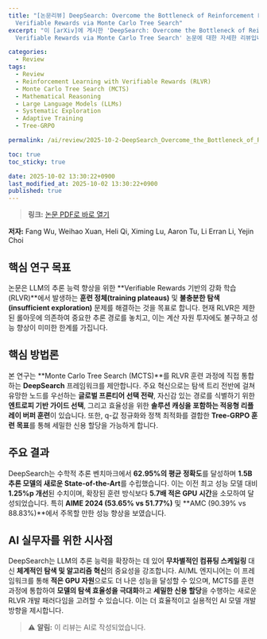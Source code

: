 ```yaml
---
title: "[논문리뷰] DeepSearch: Overcome the Bottleneck of Reinforcement Learning with
  Verifiable Rewards via Monte Carlo Tree Search"
excerpt: "이 [arXiv]에 게시한 'DeepSearch: Overcome the Bottleneck of Reinforcement Learning with
  Verifiable Rewards via Monte Carlo Tree Search' 논문에 대한 자세한 리뷰입니다."

categories:
  - Review
tags:
  - Review
  - Reinforcement Learning with Verifiable Rewards (RLVR)
  - Monte Carlo Tree Search (MCTS)
  - Mathematical Reasoning
  - Large Language Models (LLMs)
  - Systematic Exploration
  - Adaptive Training
  - Tree-GRPO

permalink: /ai/review/2025-10-2-DeepSearch_Overcome_the_Bottleneck_of_Reinforcement_Learning_with_Verifiable_Rewards_via_Monte_Carlo_Tree_Search/

toc: true
toc_sticky: true

date: 2025-10-02 13:30:22+0900
last_modified_at: 2025-10-02 13:30:22+0900
published: true
---
```

> **링크:** [논문 PDF로 바로 열기](https://arxiv.org/abs/2509.25454)

**저자:** Fang Wu, Weihao Xuan, Heli Qi, Ximing Lu, Aaron Tu, Li Erran Li, Yejin Choi



## 핵심 연구 목표
논문은 LLM의 추론 능력 향상을 위한 **Verifiable Rewards 기반의 강화 학습(RLVR)**에서 발생하는 **훈련 정체(training plateaus)** 및 **불충분한 탐색(insufficient exploration)** 문제를 해결하는 것을 목표로 합니다. 현재 RLVR은 제한된 롤아웃에 의존하여 중요한 추론 경로를 놓치고, 이는 계산 자원 투자에도 불구하고 성능 향상이 미미한 한계를 가집니다.

## 핵심 방법론
본 연구는 **Monte Carlo Tree Search (MCTS)**를 RLVR 훈련 과정에 직접 통합하는 **DeepSearch** 프레임워크를 제안합니다. 주요 혁신으로는 탐색 트리 전반에 걸쳐 유망한 노드를 우선하는 **글로벌 프론티어 선택 전략**, 자신감 있는 경로를 식별하기 위한 **엔트로피 기반 가이드 선택**, 그리고 효율성을 위한 **솔루션 캐싱을 포함하는 적응형 리플레이 버퍼 훈련**이 있습니다. 또한, q-값 정규화와 정책 최적화를 결합한 **Tree-GRPO 훈련 목표**를 통해 세밀한 신용 할당을 가능하게 합니다.

## 주요 결과
DeepSearch는 수학적 추론 벤치마크에서 **62.95%의 평균 정확도**를 달성하며 **1.5B 추론 모델의 새로운 State-of-the-Art**를 수립했습니다. 이는 이전 최고 성능 모델 대비 **1.25%p 개선**된 수치이며, 확장된 훈련 방식보다 **5.7배 적은 GPU 시간**을 소모하여 달성되었습니다. 특히 **AIME 2024 (53.65% vs 51.77%)** 및 **AMC (90.39% vs 88.83%)**에서 주목할 만한 성능 향상을 보였습니다.

## AI 실무자를 위한 시사점
DeepSearch는 LLM의 추론 능력을 확장하는 데 있어 **무차별적인 컴퓨팅 스케일링** 대신 **체계적인 탐색 및 알고리즘 혁신**의 중요성을 강조합니다. AI/ML 엔지니어는 이 프레임워크를 통해 **적은 GPU 자원**으로도 더 나은 성능을 달성할 수 있으며, MCTS를 훈련 과정에 통합하여 **모델의 탐색 효율성을 극대화**하고 **세밀한 신용 할당**을 수행하는 새로운 RLVR 개발 패러다임을 고려할 수 있습니다. 이는 더 효율적이고 실용적인 AI 모델 개발 방향을 제시합니다.

> ⚠️ **알림:** 이 리뷰는 AI로 작성되었습니다.